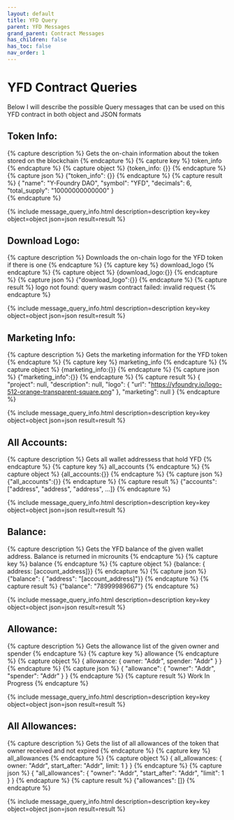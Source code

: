 ```yaml
---
layout: default
title: YFD Query
parent: YFD Messages
grand_parent: Contract Messages
has_children: false
has_toc: false
nav_order: 1
---
```


# YFD Contract Queries

Below I will describe the possible Query messages that can be used on this YFD contract in both object and JSON formats

## Token Info:

{% capture description %}
Gets the on-chain information about the token stored on the blockchain
{% endcapture %}
{% capture key %}
token_info
{% endcapture %}
{% capture object %}
{token_info: {}}
{% endcapture %}
{% capture json %}
{"token_info": {}}
{% endcapture %}
{% capture result %}
{
  "name": "Y-Foundry DAO",
  "symbol": "YFD",
  "decimals": 6,
  "total_supply": "10000000000000"
}  
{% endcapture %}

{% include message_query_info.html description=description key=key object=object json=json result=result %}

## Download Logo:

{% capture description %}
Downloads the on-chain logo for the YFD token if there is one
{% endcapture %}
{% capture key %}
download_logo
{% endcapture %}
{% capture object %}
{download_logo:{}}
{% endcapture %}
{% capture json %}
{"download_logo":{}}
{% endcapture %}
{% capture result %}
logo not found: query wasm contract failed: invalid request
{% endcapture %}

{% include message_query_info.html description=description key=key object=object json=json result=result %}

## Marketing Info:

{% capture description %}
Gets the marketing information for the YFD token
{% endcapture %}
{% capture key %}
marketing_info
{% endcapture %}
{% capture object %}
{marketing_info:{}}
{% endcapture %}
{% capture json %}
{"marketing_info":{}}
{% endcapture %}
{% capture result %}
{
  "project": null,
  "description": null,
  "logo": {
    "url": "https://yfoundry.io/logo-512-orange-transparent-square.png"
  },
  "marketing": null
}
{% endcapture %}

{% include message_query_info.html description=description key=key object=object json=json result=result %}

## All Accounts:

{% capture description %}
Gets all wallet addressess that hold YFD
{% endcapture %}
{% capture key %}
all_accounts
{% endcapture %}
{% capture object %}
{all_accounts:{}}
{% endcapture %}
{% capture json %}
{"all_accounts":{}}
{% endcapture %}
{% capture result %}
{"accounts":["address", "address", "address", ...]}
{% endcapture %}

{% include message_query_info.html description=description key=key object=object json=json result=result %}

## Balance:

{% capture description %}
Gets the YFD balance of the given wallet address. Balance is returned in microunits
{% endcapture %}
{% capture key %}
balance
{% endcapture %}
{% capture object %}
{balance: { address: [account_address]}}
{% endcapture %}
{% capture json %}
{"balance": { "address": "[account_address]"}}
{% endcapture %}
{% capture result %}
{"balance": "78999989667"}
{% endcapture %}

{% include message_query_info.html description=description key=key object=object json=json result=result %}

## Allowance:

{% capture description %}
Gets the allowance list of the given owner and spender
{% endcapture %}
{% capture key %}
allowance
{% endcapture %}
{% capture object %}
{
  allowance: {
    owner: "Addr",
    spender: "Addr"
  }
}
{% endcapture %}
{% capture json %}
{
  "allowance": {
    "owner": "Addr",
    "spender": "Addr"
  }
}
{% endcapture %}
{% capture result %}
Work In Progress
{% endcapture %}

{% include message_query_info.html description=description key=key object=object json=json result=result %}

## All Allowances:

{% capture description %}
Gets the list of all allowances of the token that owner received and not expired
{% endcapture %}
{% capture key %}
all_allowances
{% endcapture %}
{% capture object %}
{
  all_allowances: {
    owner: "Addr",
    start_after: "Addr",
    limit: 1 
  }
}
{% endcapture %}
{% capture json %}
{
  "all_allowances": {
    "owner": "Addr",
    "start_after": "Addr",
    "limit": 1 
  }
}
{% endcapture %}
{% capture result %}
{"allowances": []}
{% endcapture %}

{% include message_query_info.html description=description key=key object=object json=json result=result %}